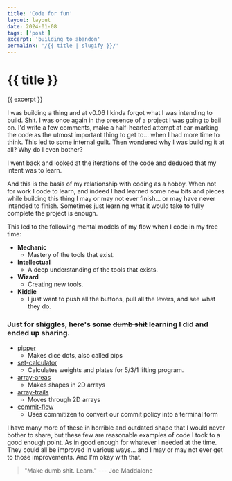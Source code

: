 ```yaml
---
title: 'Code for fun'
layout: layout
date: 2024-01-08
tags: ['post']
excerpt: 'building to abandon'
permalink: '/{{ title | slugify }}/'
---
```


<hgroup>
	<h1>{{ title }}</h1>
	<p>{{ excerpt }}</p>
</hgroup>

I was building a thing and at v0.06 I kinda forgot what I was intending to build.  Shit.  I was once again in the presence of a project I was going to bail on.  I'd write a few comments, make a half-hearted attempt at ear-marking the code as the utmost important thing to get to... when I had more time to think.  This led to some internal guilt.  Then wondered why I was building it at all?  Why do I even bother?

I went back and looked at the iterations of the code and deduced that my intent was to learn.

And this is the basis of my relationship with coding as a hobby.  When not for work I code to learn, and indeed I had learned some new bits and pieces while building this thing I may or may not ever finish... or may have never intended to finish.  Sometimes just learning what it would take to fully complete the project is enough.


This led to the following mental models of my flow when I code in my free time:

- **Mechanic**
  - Mastery of the tools that exist.
- **Intellectual**
  - A deep understanding of the tools that exists.
- **Wizard**
  - Creating new tools.
- **Kiddie**
  - I just want to push all the buttons, pull all the levers, and see what they do.

### Just for shiggles, here's some ~~dumb shit~~ learning I did and ended up sharing.

- [pipper](https://github.com/joemaddalone/pipper)
  - Makes dice dots, also called pips
- [set-calculator](https://github.com/joemaddalone/set-calculator)
  - Calculates weights and plates for 5/3/1 lifting program.
- [array-areas](https://github.com/joemaddalone/array-areas)
  - Makes shapes in 2D arrays
- [array-trails](https://github.com/joemaddalone/array-trails)
  - Moves through 2D arrays
- [commit-flow](https://github.com/joemaddalone/commit-flow)
  - Uses commitizen to convert our commit policy into a terminal form

I have many more of these in horrible and outdated shape that I would never bother to share, but these few are reasonable examples of code I took to a good enough point.  As in good enough for whatever I needed at the time.  They could all be improved in various ways... and I may or may not ever get to those improvements.  And I'm okay with that.

> "Make dumb shit.  Learn." --- Joe Maddalone






